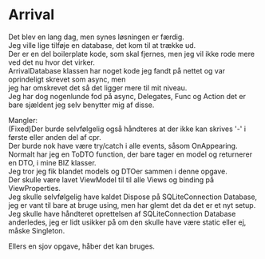 # Arrival  
  
Det blev en lang dag, men synes løsningen er færdig.  
Jeg ville lige tilføje en database, det kom til at trække ud.  
Der er en del boilerplate kode, som skal fjernes, men jeg vil ikke rode mere ved det nu hvor det virker.  
ArrivalDatabase klassen har noget kode jeg fandt på nettet og var oprindeligt skrevet som async, men  
jeg har omskrevet det så det ligger mere til mit niveau.  
Jeg har dog nogenlunde fod på async, Delegates, Func og Action det er bare sjældent jeg selv benytter mig af disse.  

Mangler:  
(Fixed)Der burde selvfølgelig også håndteres at der ikke kan skrives '-' i første eller anden del af cpr.  
Der burde nok have være try/catch i alle events, såsom OnAppearing.  
Normalt har jeg en ToDTO function, der bare tager en model og returnerer en DTO, i mine BIZ klasser.  
Jeg tror jeg fik blandet models og DTOer sammen i denne opgave.  
Der skulle være lavet ViewModel til til alle Views og binding på ViewProperties.  
Jeg skulle selvfølgelig have kaldet Dispose på SQLiteConnection Database, jeg er vant til bare at bruge using, men har glemt det da det er et nyt setup.  
Jeg skulle have håndteret oprettelsen af SQLiteConnection Database anderledes, jeg er lidt usikker på om den skulle  have være static eller ej, måske Singleton.  


Ellers en sjov opgave, håber det kan bruges.  
 
